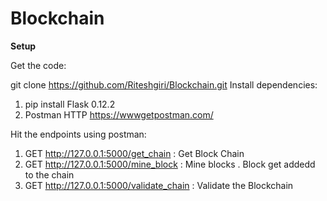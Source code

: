 # Blockchain

**Setup**

Get the code:

git clone https://github.com/Riteshgiri/Blockchain.git
Install dependencies:

1. pip install Flask 0.12.2
2. Postman HTTP https://wwwgetpostman.com/

Hit the endpoints using postman:

1. GET http://127.0.0.1:5000/get_chain : Get Block Chain
2. GET http://127.0.0.1:5000/mine_block  : Mine blocks . Block get addedd to the chain
3. GET http://127.0.0.1:5000/validate_chain : Validate the Blockchain

